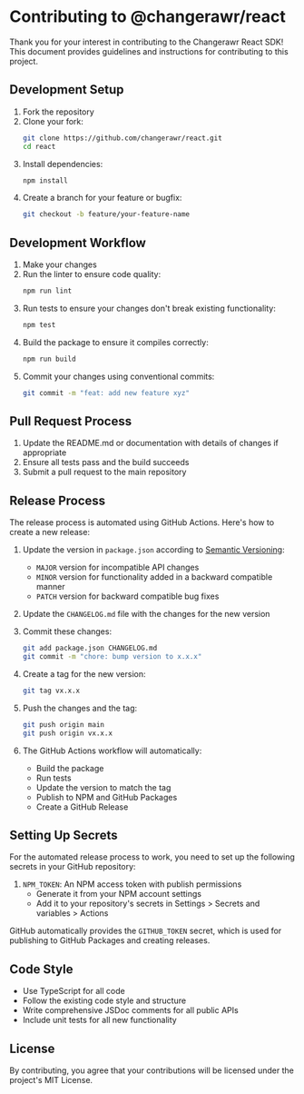 # Contributing to @changerawr/react

Thank you for your interest in contributing to the Changerawr React SDK! This document provides guidelines and instructions for contributing to this project.

## Development Setup

1. Fork the repository
2. Clone your fork:
   ```bash
   git clone https://github.com/changerawr/react.git
   cd react
   ```
3. Install dependencies:
   ```bash
   npm install
   ```
4. Create a branch for your feature or bugfix:
   ```bash
   git checkout -b feature/your-feature-name
   ```

## Development Workflow

1. Make your changes
2. Run the linter to ensure code quality:
   ```bash
   npm run lint
   ```
3. Run tests to ensure your changes don't break existing functionality:
   ```bash
   npm test
   ```
4. Build the package to ensure it compiles correctly:
   ```bash
   npm run build
   ```
5. Commit your changes using conventional commits:
   ```bash
   git commit -m "feat: add new feature xyz"
   ```

## Pull Request Process

1. Update the README.md or documentation with details of changes if appropriate
2. Ensure all tests pass and the build succeeds
3. Submit a pull request to the main repository

## Release Process

The release process is automated using GitHub Actions. Here's how to create a new release:

1. Update the version in `package.json` according to [Semantic Versioning](https://semver.org/):
    - `MAJOR` version for incompatible API changes
    - `MINOR` version for functionality added in a backward compatible manner
    - `PATCH` version for backward compatible bug fixes

2. Update the `CHANGELOG.md` file with the changes for the new version

3. Commit these changes:
   ```bash
   git add package.json CHANGELOG.md
   git commit -m "chore: bump version to x.x.x"
   ```

4. Create a tag for the new version:
   ```bash
   git tag vx.x.x
   ```

5. Push the changes and the tag:
   ```bash
   git push origin main
   git push origin vx.x.x
   ```

6. The GitHub Actions workflow will automatically:
    - Build the package
    - Run tests
    - Update the version to match the tag
    - Publish to NPM and GitHub Packages
    - Create a GitHub Release

## Setting Up Secrets

For the automated release process to work, you need to set up the following secrets in your GitHub repository:

1. `NPM_TOKEN`: An NPM access token with publish permissions
    - Generate it from your NPM account settings
    - Add it to your repository's secrets in Settings > Secrets and variables > Actions

GitHub automatically provides the `GITHUB_TOKEN` secret, which is used for publishing to GitHub Packages and creating releases.

## Code Style

- Use TypeScript for all code
- Follow the existing code style and structure
- Write comprehensive JSDoc comments for all public APIs
- Include unit tests for all new functionality

## License

By contributing, you agree that your contributions will be licensed under the project's MIT License.